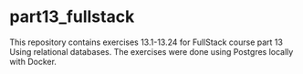 # part13_fullstack

This repository contains exercises 13.1-13.24 for FullStack course part 13 Using relational databases. The exercises were done using Postgres locally with Docker.
